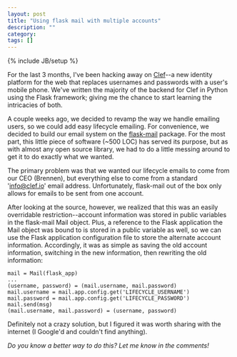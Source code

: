 ```yaml
---
layout: post
title: "Using flask mail with multiple accounts"
description: ""
category: 
tags: []
---
```

{% include JB/setup %}

For the last 3 months, I've been hacking away on [Clef](https://clef.io)--a new identity platform for the web that replaces usernames and passwords with a user's mobile phone. We've written the majority of the backend for Clef in Python using the Flask framework; giving me the chance to start learning the intricacies of both.

A couple weeks ago, we decided to revamp the way we handle emailing users, so we could add easy lifecycle emailing. For convenience, we decided to build our email system on the [flask-mail](http://packages.python.org/Flask-Mail/) package. For the most part, this little piece of software (~500 LOC) has served its purpose, but as with almost any open source library, we had to do a little messing around to get it to do exactly what we wanted.

The primary problem was that we wanted our lifecycle emails to come from our CEO (Brennen), but everything else to come from a standard 'info@clef.io' email address. Unfortunately, flask-mail out of the box only allows for emails to be sent from one account.

After looking at the source, however, we realized that this was an easily overridable restriction--account information was stored in public variables in the flask-mail Mail object. Plus, a reference to the Flask application the Mail object was bound to is stored in a public variable as well, so we can use the Flask application configuration file to store the alternate account information. Accordingly, it was as simple as saving the old account information, switching in the new information, then rewriting the old information:

    mail = Mail(flask_app)
    ...
    (username, password) = (mail.username, mail.password)
    mail.username = mail.app.config.get('LIFECYCLE_USERNAME')
    mail.password = mail.app.config.get('LIFECYCLE_PASSWORD')
    mail.send(msg)
    (mail.username, mail.password) = (username, password)

Definitely not a crazy solution, but I figured it was worth sharing with the internet (I Google'd and couldn't find anything).

*Do you know a better way to do this? Let me know in the comments!*